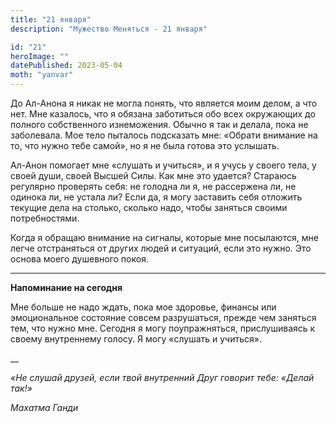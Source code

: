 ```yaml
---
title: "21 января"
description: "Мужество Меняться - 21 января"

id: "21"
heroImage: ""
datePublished: 2023-05-04
moth: "yanvar"
---
```


До Ал-Анона я никак не могла понять, что является моим делом, а что нет. Мне
казалось, что я обязана заботиться обо всех окружающих до полного собственного
изнеможения. Обычно я так и делала, пока не заболевала. Мое тело пыталось
подсказать мне: «Обрати внимание на то, что нужно тебе самой», но я не была
готова это услышать.

Ал-Анон помогает мне «слушать и учиться», и я учусь у своего тела, у своей
души, своей Высшей Силы. Как мне это удается? Стараюсь регулярно проверять
себя: не голодна ли я, не рассержена ли, не одинока ли, не устала ли? Если да,
я могу заставить себя отложить текущие дела на столько, сколько надо, чтобы
заняться своими потребностями.

Когда я обращаю внимание на сигналы, которые мне посылаются, мне легче
отстраняться от других людей и ситуаций, если это нужно. Это основа моего
душевного покоя.

---

**Напоминание на сегодня**

Мне больше не надо ждать, пока мое здоровье, финансы или эмоциональное
состояние совсем разрушаться, прежде чем заняться тем, что нужно мне. Сегодня
я могу поупражняться, прислушиваясь к своему внутреннему голосу. Я могу
«слушать и учиться».

\_\_

_«Не слушай друзей, если твой внутренний Друг говорит тебе: «Делай так!»_

_Махатма Ганди_
